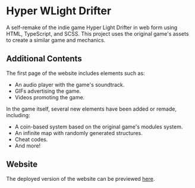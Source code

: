# Hyper WLight Drifter
A self-remake of the indie game Hyper Light Drifter in web form using HTML, TypeScript, and SCSS. This project uses the original game's assets to create a similar game and mechanics.

## Additional Contents
The first page of the website includes elements such as:
- An audio player with the game's soundtrack.
- GIFs advertising the game.
- Videos promoting the game.

In the game itself, several new elements have been added or remade, including:
- A coin-based system based on the original game's modules system.
- An infinite map with randomly generated structures.
- Cheat codes.
- And more!

## Website
The deployed version of the website can be previewed [here](https://github.com/yahkerobertkertasnya/HyperWLightDrifter/tree/master?tab=readme-ov-file).
